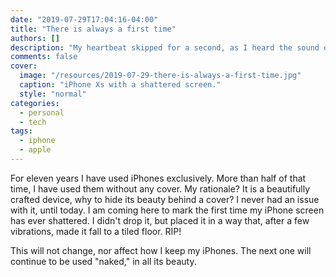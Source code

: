 ```yaml
---
date: "2019-07-29T17:04:16-04:00"
title: "There is always a first time"
authors: []
description: "My heartbeat skipped for a second, as I heard the sound of the iPhone hitting the tiles."
comments: false
cover:
  image: "/resources/2019-07-29-there-is-always-a-first-time.jpg"
  caption: "iPhone Xs with a shattered screen."
  style: "normal"
categories:
  - personal
  - tech
tags:
  - iphone
  - apple
---
```


For eleven years I have used iPhones exclusively. More than half of that time, I have used them without any cover. My rationale? It is a beautifully crafted device, why to hide its beauty behind a cover? I never had an issue with it, until today. I am coming here to mark the first time my iPhone screen has ever shattered. I didn't drop it, but placed it in a way that, after a few vibrations, made it fall to a tiled floor. RIP!

This will not change, nor affect how I keep my iPhones. The next one will continue to be used "naked," in all its beauty. 